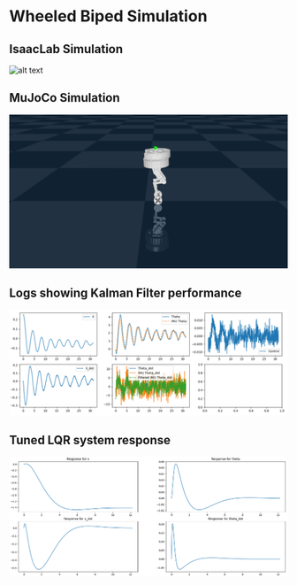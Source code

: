 # Wheeled Biped Simulation

## IsaacLab Simulation

![alt text](iamges/CoverPhoto.png)

## MuJoCo Simulation
![alt text](images/CoverPhotoMuJoCo.png)

## Logs showing Kalman Filter performance
![alt text](images/KalmanFilterTests.png)

## Tuned LQR system response
![alt text](images/LQR_solution_plots.png)